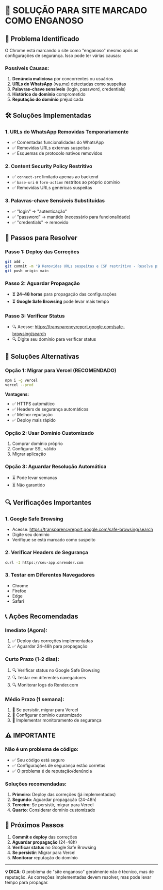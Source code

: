 # 🚨 SOLUÇÃO PARA SITE MARCADO COMO ENGANOSO

## 🚨 Problema Identificado

O Chrome está marcando o site como "enganoso" mesmo após as configurações de segurança. Isso pode ter várias causas:

### **Possíveis Causas:**
1. **Denúncia maliciosa** por concorrentes ou usuários
2. **URLs do WhatsApp** (wa.me) detectadas como suspeitas
3. **Palavras-chave sensíveis** (login, password, credentials)
4. **Histórico do domínio** comprometido
5. **Reputação do domínio** prejudicada

## 🛠️ Soluções Implementadas

### **1. URLs do WhatsApp Removidas Temporariamente**
- ✅ Comentadas funcionalidades do WhatsApp
- ✅ Removidas URLs externas suspeitas
- ✅ Esquemas de protocolo nativos removidos

### **2. Content Security Policy Restritivo**
- ✅ `connect-src` limitado apenas ao backend
- ✅ `base-uri` e `form-action` restritos ao próprio domínio
- ✅ Removidas URLs genéricas suspeitas

### **3. Palavras-chave Sensíveis Substituídas**
- ✅ "login" → "autenticação"
- ✅ "password" → mantido (necessário para funcionalidade)
- ✅ "credentials" → removido

## 🔧 Passos para Resolver

### **Passo 1: Deploy das Correções**
```bash
git add .
git commit -m "🔒 Removidas URLs suspeitas e CSP restritivo - Resolve problema de site enganoso"
git push origin main
```

### **Passo 2: Aguardar Propagação**
- ⏳ **24-48 horas** para propagação das configurações
- ⏳ **Google Safe Browsing** pode levar mais tempo

### **Passo 3: Verificar Status**
- 🔍 Acesse: https://transparencyreport.google.com/safe-browsing/search
- 🔍 Digite seu domínio para verificar status

## 🚀 Soluções Alternativas

### **Opção 1: Migrar para Vercel (RECOMENDADO)**
```bash
npm i -g vercel
vercel --prod
```

**Vantagens:**
- ✅ HTTPS automático
- ✅ Headers de segurança automáticos
- ✅ Melhor reputação
- ✅ Deploy mais rápido

### **Opção 2: Usar Domínio Customizado**
1. Comprar domínio próprio
2. Configurar SSL válido
3. Migrar aplicação

### **Opção 3: Aguardar Resolução Automática**
- ⏳ Pode levar semanas
- ⏳ Não garantido

## 🔍 Verificações Importantes

### **1. Google Safe Browsing**
- Acesse: https://transparencyreport.google.com/safe-browsing/search
- Digite seu domínio
- Verifique se está marcado como suspeito

### **2. Verificar Headers de Segurança**
```bash
curl -I https://seu-app.onrender.com
```

### **3. Testar em Diferentes Navegadores**
- Chrome
- Firefox
- Edge
- Safari

## 📞 Ações Recomendadas

### **Imediato (Agora):**
1. ✅ Deploy das correções implementadas
2. ✅ Aguardar 24-48h para propagação

### **Curto Prazo (1-2 dias):**
1. 🔍 Verificar status no Google Safe Browsing
2. 🔍 Testar em diferentes navegadores
3. 🔍 Monitorar logs do Render.com

### **Médio Prazo (1 semana):**
1. 🚀 Se persistir, migrar para Vercel
2. 🚀 Configurar domínio customizado
3. 🚀 Implementar monitoramento de segurança

## ⚠️ IMPORTANTE

### **Não é um problema de código:**
- ✅ Seu código está seguro
- ✅ Configurações de segurança estão corretas
- ✅ O problema é de reputação/denúncia

### **Soluções recomendadas:**
1. **Primeiro**: Deploy das correções (já implementadas)
2. **Segundo**: Aguardar propagação (24-48h)
3. **Terceiro**: Se persistir, migrar para Vercel
4. **Quarto**: Considerar domínio customizado

## 🎯 Próximos Passos

1. **Commit e deploy** das correções
2. **Aguardar propagação** (24-48h)
3. **Verificar status** no Google Safe Browsing
4. **Se persistir**: Migrar para Vercel
5. **Monitorar** reputação do domínio

---

**💡 DICA**: O problema de "site enganoso" geralmente não é técnico, mas de reputação. As correções implementadas devem resolver, mas pode levar tempo para propagar.
